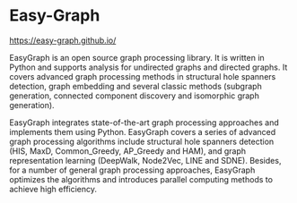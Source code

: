 # Easy-Graph
https://easy-graph.github.io/

EasyGraph is an open source graph processing library. It is written in Python and supports analysis for undirected graphs and directed graphs. 
It covers advanced graph processing methods in structural hole spanners detection, graph embedding and several classic methods (subgraph 
generation, connected component discovery and isomorphic graph generation). 

EasyGraph integrates state-of-the-art graph processing approaches and implements them using Python. EasyGraph covers a series of advanced graph 
processing algorithms include structural hole spanners detection (HIS, MaxD, Common_Greedy, AP_Greedy and HAM), and graph representation learning 
(DeepWalk, Node2Vec, LINE and SDNE). Besides, for a number of general graph processing approaches, EasyGraph optimizes the algorithms and introduces 
parallel computing methods to achieve high efficiency.
